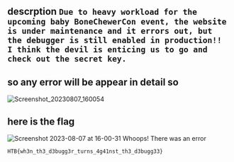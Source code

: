 ## descrption `Due to heavy workload for the upcoming baby BoneChewerCon event, the website is under maintenance and it errors out, but the debugger is still enabled in production!! I think the devil is enticing us to go and check out the secret key.`

## so any error will be appear in detail so 
![Screenshot_20230807_160054](https://github.com/kiro6/writeups-ctfs/assets/57776872/bd99408e-d996-4d15-9e0c-4fc95d97cd18)

## here is the flag 
![Screenshot 2023-08-07 at 16-00-31 Whoops! There was an error](https://github.com/kiro6/writeups-ctfs/assets/57776872/83200555-d291-4333-af1c-31ef90eaddd8)
```
HTB{wh3n_th3_d3bugg3r_turns_4g41nst_th3_d3bugg33}
```
